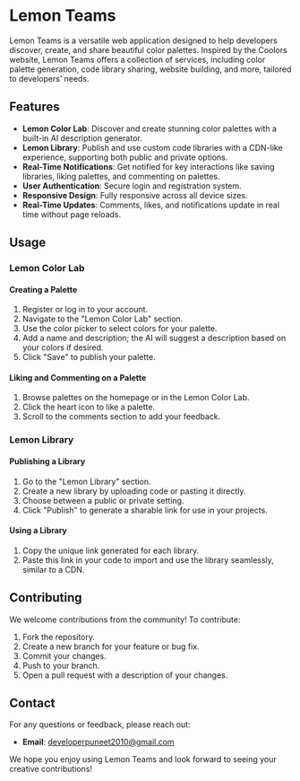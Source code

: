 # Lemon Teams

Lemon Teams is a versatile web application designed to help developers discover, create, and share beautiful color palettes. Inspired by the Coolors website, Lemon Teams offers a collection of services, including color palette generation, code library sharing, website building, and more, tailored to developers’ needs.

## Features

- **Lemon Color Lab**: Discover and create stunning color palettes with a built-in AI description generator.
- **Lemon Library**: Publish and use custom code libraries with a CDN-like experience, supporting both public and private options.
- **Real-Time Notifications**: Get notified for key interactions like saving libraries, liking palettes, and commenting on palettes.
- **User Authentication**: Secure login and registration system.
- **Responsive Design**: Fully responsive across all device sizes.
- **Real-Time Updates**: Comments, likes, and notifications update in real time without page reloads.

## Usage

### Lemon Color Lab
#### Creating a Palette
1. Register or log in to your account.
2. Navigate to the "Lemon Color Lab" section.
3. Use the color picker to select colors for your palette.
4. Add a name and description; the AI will suggest a description based on your colors if desired.
5. Click "Save" to publish your palette.

#### Liking and Commenting on a Palette
1. Browse palettes on the homepage or in the Lemon Color Lab.
2. Click the heart icon to like a palette.
3. Scroll to the comments section to add your feedback.

### Lemon Library
#### Publishing a Library
1. Go to the "Lemon Library" section.
2. Create a new library by uploading code or pasting it directly.
3. Choose between a public or private setting.
4. Click "Publish" to generate a sharable link for use in your projects.

#### Using a Library
1. Copy the unique link generated for each library.
2. Paste this link in your code to import and use the library seamlessly, similar to a CDN.

## Contributing

We welcome contributions from the community! To contribute:

1. Fork the repository.
2. Create a new branch for your feature or bug fix.
3. Commit your changes.
4. Push to your branch.
5. Open a pull request with a description of your changes.

## Contact

For any questions or feedback, please reach out:

- **Email**: developerpuneet2010@gmail.com

We hope you enjoy using Lemon Teams and look forward to seeing your creative contributions!
